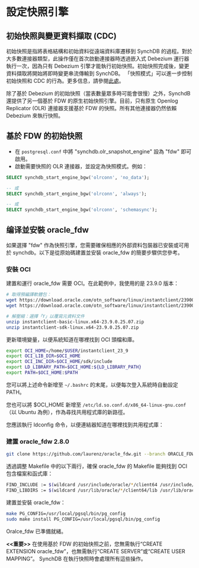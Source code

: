 # 設定快照引擎

## **初始快照與變更資料擷取 (CDC)**

初始快照是指將表格結構和初始資料從遠端資料庫遷移到 SynchDB 的過程。對於大多數連接器類型，此操作僅在首次啟動連接器時透過嵌入式 Debezium 運行器執行一次，因為只有 Debezium 引擎才能執行初始快照。初始快照完成後，變更資料擷取將開始將即時變更串流傳輸到 SynchDB。 「快照模式」可以進一步控制初始快照和 CDC 的行為。更多信息，請參閱[此處](https://docs.synchdb.com/user-guide/start_stop_connector/)。

除了基於 Debezium 的初始快照（當表數量眾多時可能會很慢）之外，SynchdB 還提供了另一個基於 FDW 的原生初始快照引擎。目前，只有原生 Openlog Replicator (OLR) 連接器支援基於 FDW 的快照。所有其他連接器仍然依賴 Debezium 來執行快照。

## **基於 FDW 的初始快照**

* 在 `postgresql.conf` 中將 "synchdb.olr_snapshot_engine" 設為 "fdw" 即可啟用。
* 啟動需要快照的 OLR 連接器，並設定為快照模式。例如：

```sql
SELECT synchdb_start_engine_bgw('olrconn', 'no_data');

-- 或
SELECT synchdb_start_engine_bgw('olrconn', 'always');

-- 或
SELECT synchdb_start_engine_bgw('olrconn', 'schemasync');

```

## **编译並安裝 oracle_fdw**

如果選擇 "fdw" 作為快照引擎，您需要確保相應的外部資料包裝器已安裝或可用於 synchdb。以下是從原始碼建置並安裝 oracle_fdw 的簡要步驟供您參考。

### **安裝 OCI**

建置和運行 oracle_fdw 需要 OCI。在此範例中，我使用的是 23.9.0 版本：

```bash
# 取得預編譯軟體包：
wget https://download.oracle.com/otn_software/linux/instantclient/2390000/instantclient-basic-linux.x64-23.9.0.25.07.zip
wget https://download.oracle.com/otn_software/linux/instantclient/2390000/instantclient-sdk-linux.x64-23.9.0.25.07.zip

# 解壓縮：選擇「Y」以覆寫元資料文件
unzip instantclient-basic-linux.x64-23.9.0.25.07.zip
unzip instantclient-sdk-linux.x64-23.9.0.25.07.zip
```

更新環境變量，以便系統知道在哪裡找到 OCI 頭檔和庫。

```bash
export OCI_HOME=/home/$USER/instantclient_23_9
export OCI_LIB_DIR=$OCI_HOME
export OCI_INC_DIR=$OCI_HOME/sdk/include
export LD_LIBRARY_PATH=$OCI_HOME:${LD_LIBRARY_PATH}
export PATH=$OCI_HOME:$PATH

```

您可以將上述命令新增至 `~/.bashrc` 的末尾，以便每次登入系統時自動設定 PATH。

您也可以將 $OCI_HOME 新增至 `/etc/ld.so.conf.d/x86_64-linux-gnu.conf`（以 Ubuntu 為例），作為尋找共用程式庫的新路徑。

您應該執行 ldconfig 命令，以便連結器知道在哪裡找到共用程式庫：

### **建置 oracle_fdw 2.8.0**

```bash
git clone https://github.com/laurenz/oracle_fdw.git --branch ORACLE_FDW_2_8_0

```

透過調整 Makefile 中的以下兩行，確保 oracle_fdw 的 Makefile 能夠找到 OCI 包含檔案和函式庫：

```bash
FIND_INCLUDE := $(wildcard /usr/include/oracle/*/client64 /usr/include/oracle/*/client /home/$USER/instantclient_23_9/sdk/include)
FIND_LIBDIRS := $(wildcard /usr/lib/oracle/*/client64/lib /usr/lib/oracle/*/client/lib /home/$USER/instantclient_23_9)

```

建置並安裝 oracle_fdw：

```bash
make PG_CONFIG=/usr/local/pgsql/bin/pg_config
sudo make install PG_CONFIG=/usr/local/pgsql/bin/pg_config

```

Oralce_fdw 已準備就緒。

**<<重要>>** 在使用基於 FDW 的初始快照之前，您無需執行“CREATE EXTENSION oracle_fdw”，也無需執行“CREATE SERVER”或“CREATE USER MAPPING”。 SynchDB 在執行快照時會處理所有這些操作。